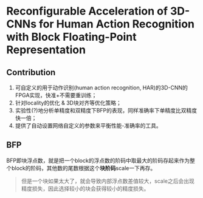 # Reconfigurable Acceleration of 3D-CNNs for Human Action Recognition with Block Floating-Point Representation

## Contribution
1. 可自定义的用于动作识别(human action recognition, HAR)的3D-CNN的FPGA实现，快准+不需要重训练；
1. 针对locality的优化 & 3D块对齐等优化策略；
1. 实验性(?)地分析单精度和双精度下BFP的表现，同样准确率下单精度比双精度快一倍；
1. 提供了自动设置网络自定义的参数来平衡性能-准确率的工具。

## BFP
BFP即块浮点数，就是把一个block的浮点数的阶码中取最大的阶码存起来作为整个block的阶码，其他数的尾数根据这个**块阶码**scale一下再存。
> 但是一个块如果太大了，就会导致内部浮点数差值较大，scale之后会出现精度损失，因此选择较小的块会获得较小的精度损失。

